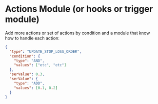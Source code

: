 # Actions Module (or hooks or trigger module)

Add more actions or set of actions by condition and a module that know how to handle each action:

```json
{
  "type": "UPDATE_STOP_LOSS_ORDER",
  "condition": {
    "type": "AND",
    "values": ["etc", "etc"]
  },
  "serValue": 0.3,
  "serValue": {
    "type": "ADD",
    "values": [0.1, 0.2]
  }
}
```
